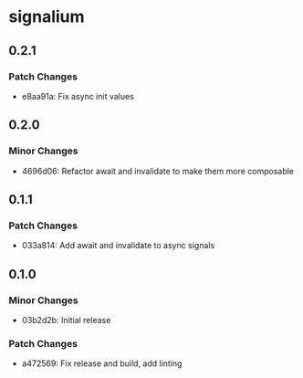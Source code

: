 # signalium

## 0.2.1

### Patch Changes

- e8aa91a: Fix async init values

## 0.2.0

### Minor Changes

- 4696d06: Refactor await and invalidate to make them more composable

## 0.1.1

### Patch Changes

- 033a814: Add await and invalidate to async signals

## 0.1.0

### Minor Changes

- 03b2d2b: Initial release

### Patch Changes

- a472569: Fix release and build, add linting
